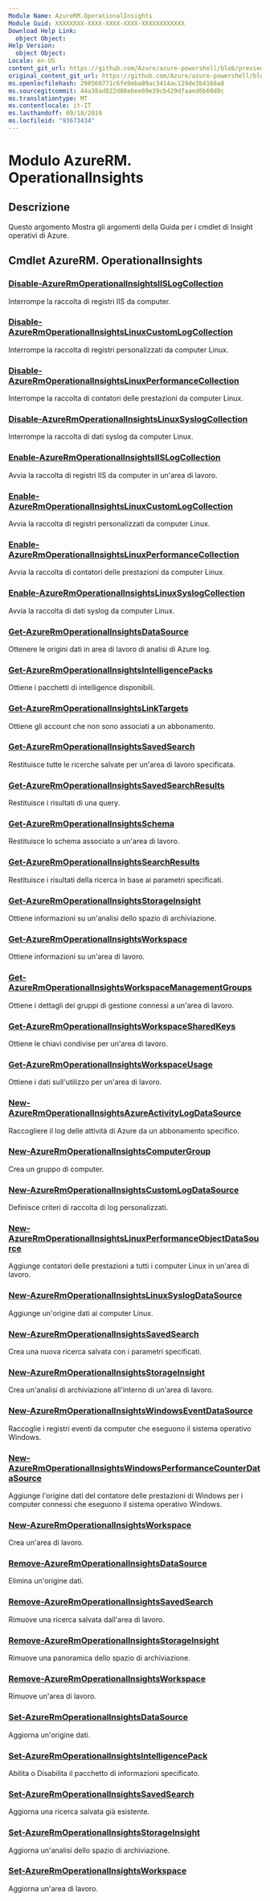 ```yaml
---
Module Name: AzureRM.OperationalInsights
Module Guid: XXXXXXXX-XXXX-XXXX-XXXX-XXXXXXXXXXXX
Download Help Link:
  object Object: 
Help Version:
  object Object: 
Locale: en-US
content_git_url: https://github.com/Azure/azure-powershell/blob/preview/src/ResourceManager/OperationalInsights/Commands.OperationalInsights/help/AzureRM.OperationalInsights.md
original_content_git_url: https://github.com/Azure/azure-powershell/blob/preview/src/ResourceManager/OperationalInsights/Commands.OperationalInsights/help/AzureRM.OperationalInsights.md
ms.openlocfilehash: 298560771c6fe9eba89ac3414ac129de3b4166a8
ms.sourcegitcommit: 44a38ad822d08ebee69e39cb429dfaaed6b60d8c
ms.translationtype: MT
ms.contentlocale: it-IT
ms.lasthandoff: 09/18/2019
ms.locfileid: "93673434"
---
```

# Modulo AzureRM. OperationalInsights
## Descrizione
Questo argomento Mostra gli argomenti della Guida per i cmdlet di Insight operativi di Azure.

## Cmdlet AzureRM. OperationalInsights
### [Disable-AzureRmOperationalInsightsIISLogCollection](Disable-AzureRmOperationalInsightsIISLogCollection.md)
Interrompe la raccolta di registri IIS da computer.

### [Disable-AzureRmOperationalInsightsLinuxCustomLogCollection](Disable-AzureRmOperationalInsightsLinuxCustomLogCollection.md)
Interrompe la raccolta di registri personalizzati da computer Linux.

### [Disable-AzureRmOperationalInsightsLinuxPerformanceCollection](Disable-AzureRmOperationalInsightsLinuxPerformanceCollection.md)
Interrompe la raccolta di contatori delle prestazioni da computer Linux.

### [Disable-AzureRmOperationalInsightsLinuxSyslogCollection](Disable-AzureRmOperationalInsightsLinuxSyslogCollection.md)
Interrompe la raccolta di dati syslog da computer Linux.

### [Enable-AzureRmOperationalInsightsIISLogCollection](Enable-AzureRmOperationalInsightsIISLogCollection.md)
Avvia la raccolta di registri IIS da computer in un'area di lavoro.

### [Enable-AzureRmOperationalInsightsLinuxCustomLogCollection](Enable-AzureRmOperationalInsightsLinuxCustomLogCollection.md)
Avvia la raccolta di registri personalizzati da computer Linux.

### [Enable-AzureRmOperationalInsightsLinuxPerformanceCollection](Enable-AzureRmOperationalInsightsLinuxPerformanceCollection.md)
Avvia la raccolta di contatori delle prestazioni da computer Linux.

### [Enable-AzureRmOperationalInsightsLinuxSyslogCollection](Enable-AzureRmOperationalInsightsLinuxSyslogCollection.md)
Avvia la raccolta di dati syslog da computer Linux.

### [Get-AzureRmOperationalInsightsDataSource](Get-AzureRmOperationalInsightsDataSource.md)
Ottenere le origini dati in area di lavoro di analisi di Azure log.

### [Get-AzureRmOperationalInsightsIntelligencePacks](Get-AzureRmOperationalInsightsIntelligencePacks.md)
Ottiene i pacchetti di intelligence disponibili.

### [Get-AzureRmOperationalInsightsLinkTargets](Get-AzureRmOperationalInsightsLinkTargets.md)
Ottiene gli account che non sono associati a un abbonamento.

### [Get-AzureRmOperationalInsightsSavedSearch](Get-AzureRmOperationalInsightsSavedSearch.md)
Restituisce tutte le ricerche salvate per un'area di lavoro specificata.

### [Get-AzureRmOperationalInsightsSavedSearchResults](Get-AzureRmOperationalInsightsSavedSearchResults.md)
Restituisce i risultati di una query.

### [Get-AzureRmOperationalInsightsSchema](Get-AzureRmOperationalInsightsSchema.md)
Restituisce lo schema associato a un'area di lavoro.

### [Get-AzureRmOperationalInsightsSearchResults](Get-AzureRmOperationalInsightsSearchResults.md)
Restituisce i risultati della ricerca in base ai parametri specificati.

### [Get-AzureRmOperationalInsightsStorageInsight](Get-AzureRmOperationalInsightsStorageInsight.md)
Ottiene informazioni su un'analisi dello spazio di archiviazione.

### [Get-AzureRmOperationalInsightsWorkspace](Get-AzureRmOperationalInsightsWorkspace.md)
Ottiene informazioni su un'area di lavoro.

### [Get-AzureRmOperationalInsightsWorkspaceManagementGroups](Get-AzureRmOperationalInsightsWorkspaceManagementGroups.md)
Ottiene i dettagli dei gruppi di gestione connessi a un'area di lavoro.

### [Get-AzureRmOperationalInsightsWorkspaceSharedKeys](Get-AzureRmOperationalInsightsWorkspaceSharedKeys.md)
Ottiene le chiavi condivise per un'area di lavoro.

### [Get-AzureRmOperationalInsightsWorkspaceUsage](Get-AzureRmOperationalInsightsWorkspaceUsage.md)
Ottiene i dati sull'utilizzo per un'area di lavoro.

### [New-AzureRmOperationalInsightsAzureActivityLogDataSource](New-AzureRmOperationalInsightsAzureActivityLogDataSource.md)
Raccogliere il log delle attività di Azure da un abbonamento specifico.

### [New-AzureRmOperationalInsightsComputerGroup](New-AzureRmOperationalInsightsComputerGroup.md)
Crea un gruppo di computer.

### [New-AzureRmOperationalInsightsCustomLogDataSource](New-AzureRmOperationalInsightsCustomLogDataSource.md)
Definisce criteri di raccolta di log personalizzati.

### [New-AzureRmOperationalInsightsLinuxPerformanceObjectDataSource](New-AzureRmOperationalInsightsLinuxPerformanceObjectDataSource.md)
Aggiunge contatori delle prestazioni a tutti i computer Linux in un'area di lavoro.

### [New-AzureRmOperationalInsightsLinuxSyslogDataSource](New-AzureRmOperationalInsightsLinuxSyslogDataSource.md)
Aggiunge un'origine dati ai computer Linux.

### [New-AzureRmOperationalInsightsSavedSearch](New-AzureRmOperationalInsightsSavedSearch.md)
Crea una nuova ricerca salvata con i parametri specificati.

### [New-AzureRmOperationalInsightsStorageInsight](New-AzureRmOperationalInsightsStorageInsight.md)
Crea un'analisi di archiviazione all'interno di un'area di lavoro.

### [New-AzureRmOperationalInsightsWindowsEventDataSource](New-AzureRmOperationalInsightsWindowsEventDataSource.md)
Raccoglie i registri eventi da computer che eseguono il sistema operativo Windows.

### [New-AzureRmOperationalInsightsWindowsPerformanceCounterDataSource](New-AzureRmOperationalInsightsWindowsPerformanceCounterDataSource.md)
Aggiunge l'origine dati del contatore delle prestazioni di Windows per i computer connessi che eseguono il sistema operativo Windows.

### [New-AzureRmOperationalInsightsWorkspace](New-AzureRmOperationalInsightsWorkspace.md)
Crea un'area di lavoro.

### [Remove-AzureRmOperationalInsightsDataSource](Remove-AzureRmOperationalInsightsDataSource.md)
Elimina un'origine dati.

### [Remove-AzureRmOperationalInsightsSavedSearch](Remove-AzureRmOperationalInsightsSavedSearch.md)
Rimuove una ricerca salvata dall'area di lavoro.

### [Remove-AzureRmOperationalInsightsStorageInsight](Remove-AzureRmOperationalInsightsStorageInsight.md)
Rimuove una panoramica dello spazio di archiviazione.

### [Remove-AzureRmOperationalInsightsWorkspace](Remove-AzureRmOperationalInsightsWorkspace.md)
Rimuove un'area di lavoro.

### [Set-AzureRmOperationalInsightsDataSource](Set-AzureRmOperationalInsightsDataSource.md)
Aggiorna un'origine dati.

### [Set-AzureRmOperationalInsightsIntelligencePack](Set-AzureRmOperationalInsightsIntelligencePack.md)
Abilita o Disabilita il pacchetto di informazioni specificato.

### [Set-AzureRmOperationalInsightsSavedSearch](Set-AzureRmOperationalInsightsSavedSearch.md)
Aggiorna una ricerca salvata già esistente.

### [Set-AzureRmOperationalInsightsStorageInsight](Set-AzureRmOperationalInsightsStorageInsight.md)
Aggiorna un'analisi dello spazio di archiviazione.

### [Set-AzureRmOperationalInsightsWorkspace](Set-AzureRmOperationalInsightsWorkspace.md)
Aggiorna un'area di lavoro.

